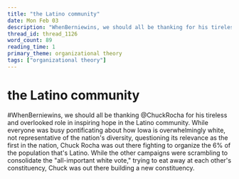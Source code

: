 ```yaml
---
title: "the Latino community"
date: Mon Feb 03
description: "WhenBerniewins, we should all be thanking for his tireless and overlooked role in inspiring hope in the Latino community."
thread_id: thread_1126
word_count: 89
reading_time: 1
primary_theme: organizational theory
tags: ["organizational theory"]
---
```


# the Latino community

#WhenBerniewins, we should all be thanking @ChuckRocha for his tireless and overlooked role in inspiring hope in the Latino community. While everyone was busy pontificating about how Iowa is overwhelmingly white, not representative of the nation's diversity, questioning its relevance as the first in the nation, Chuck Rocha was out there fighting to organize the 6% of the population that's Latino. While the other campaigns were scrambling to consolidate the "all-important white vote," trying to eat away at each other's constituency, Chuck was out there building a new constituency.